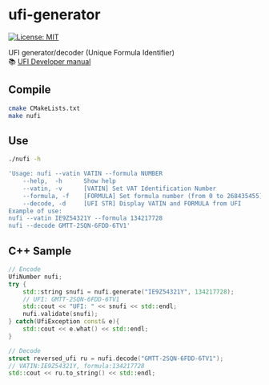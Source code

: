 # ufi-generator
[![License: MIT](https://img.shields.io/badge/License-GPLv3-blue.svg)](https://opensource.org/licenses/gpl-3.0)

UFI generator/decoder (Unique Formula Identifier)  
:books: [UFI Developer manual](https://poisoncentres.echa.europa.eu/documents/22284544/22295820/ufi_developers_manual_en.pdf)

## Compile
```bash
cmake CMakeLists.txt
make nufi
```

## Use
```bash
./nufi -h

'Usage: nufi --vatin VATIN --formula NUMBER
    --help,  -h      Show help
    --vatin, -v      [VATIN] Set VAT Identification Number
    --formula, -f    [FORMULA] Set formula number (from 0 to 268435455)
    --decode, -d     [UFI STR] Display VATIN and FORMULA from UFI
Example of use:
nufi --vatin IE9Z54321Y --formula 134217728
nufi --decode GMTT-2SQN-6FDD-6TV1'
```

## C++ Sample

```cpp
// Encode
UfiNumber nufi;
try {
    std::string snufi = nufi.generate("IE9Z54321Y", 134217728);
    // UFI: GMTT-2SQN-6FDD-6TV1
    std::cout << "UFI: " << snufi << std::endl;
    nufi.validate(snufi);
} catch(UfiException const& e){
    std::cout << e.what() << std::endl;
}

// Decode
struct reversed_ufi ru = nufi.decode("GMTT-2SQN-6FDD-6TV1");
// VATIN:IE9Z54321Y, formula:134217728
std::cout << ru.to_string() << std::endl;
```